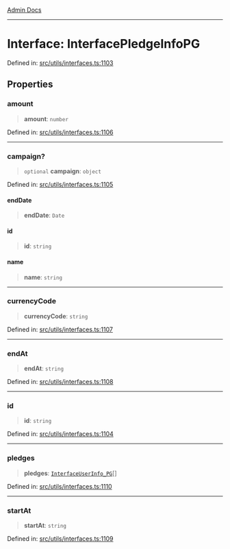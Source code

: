 [Admin Docs](/)

***

# Interface: InterfacePledgeInfoPG

Defined in: [src/utils/interfaces.ts:1103](https://github.com/PalisadoesFoundation/talawa-admin/blob/main/src/utils/interfaces.ts#L1103)

## Properties

### amount

> **amount**: `number`

Defined in: [src/utils/interfaces.ts:1106](https://github.com/PalisadoesFoundation/talawa-admin/blob/main/src/utils/interfaces.ts#L1106)

***

### campaign?

> `optional` **campaign**: `object`

Defined in: [src/utils/interfaces.ts:1105](https://github.com/PalisadoesFoundation/talawa-admin/blob/main/src/utils/interfaces.ts#L1105)

#### endDate

> **endDate**: `Date`

#### id

> **id**: `string`

#### name

> **name**: `string`

***

### currencyCode

> **currencyCode**: `string`

Defined in: [src/utils/interfaces.ts:1107](https://github.com/PalisadoesFoundation/talawa-admin/blob/main/src/utils/interfaces.ts#L1107)

***

### endAt

> **endAt**: `string`

Defined in: [src/utils/interfaces.ts:1108](https://github.com/PalisadoesFoundation/talawa-admin/blob/main/src/utils/interfaces.ts#L1108)

***

### id

> **id**: `string`

Defined in: [src/utils/interfaces.ts:1104](https://github.com/PalisadoesFoundation/talawa-admin/blob/main/src/utils/interfaces.ts#L1104)

***

### pledges

> **pledges**: [`InterfaceUserInfo_PG`](InterfaceUserInfo_PG.md)[]

Defined in: [src/utils/interfaces.ts:1110](https://github.com/PalisadoesFoundation/talawa-admin/blob/main/src/utils/interfaces.ts#L1110)

***

### startAt

> **startAt**: `string`

Defined in: [src/utils/interfaces.ts:1109](https://github.com/PalisadoesFoundation/talawa-admin/blob/main/src/utils/interfaces.ts#L1109)
